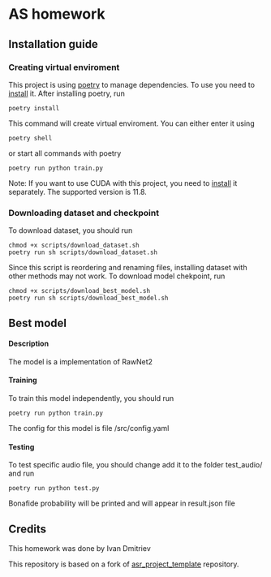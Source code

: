 # AS homework

## Installation guide

### Creating virtual enviroment
This project is using [poetry](https://python-poetry.org/) to manage dependencies. To use you need to [install](https://python-poetry.org/docs/) it.
After installing poetry, run
```shell 
poetry install
```
This command will create virtual enviroment. You can either enter it using
```shell 
poetry shell
```
or start all commands with poetry
```shell 
poetry run python train.py
```

Note:
If you want to use CUDA with this project, you need to [install](https://developer.nvidia.com/cuda-11-8-0-download-archive) it separately. The supported version is 11.8.

### Downloading dataset and checkpoint
To download dataset, you should run
```shell 
chmod +x scripts/download_dataset.sh
poetry run sh scripts/download_dataset.sh
```
Since this script is reordering and renaming files, installing dataset with other methods may not work.
To download model chekpoint, run
```shell 
chmod +x scripts/download_best_model.sh
poetry run sh scripts/download_best_model.sh
```

## Best model
#### Description
The model is a implementation of RawNet2 

#### Training
To train this model independently, you should run
```shell 
poetry run python train.py
```
The config for this model is file /src/config.yaml 

#### Testing
To test specific audio file, you should change add it to the folder test_audio/ and run
```shell 
poetry run python test.py
```
Bonafide probability will be printed and will appear in result.json file 

## Credits
This homework was done by Ivan Dmitriev

This repository is based on a fork
of [asr_project_template](https://github.com/WrathOfGrapes/asr_project_template) repository.

